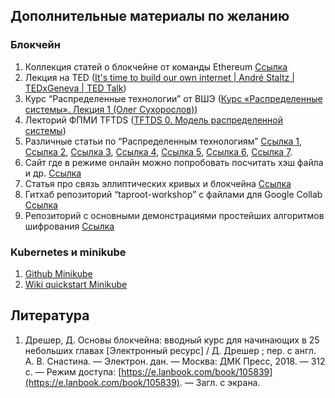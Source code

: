 ## Дополнительные материалы по желанию
### Блокчейн
1. Коллекция статей о блокчейне от команды Ethereum [Cсылка](https://ethereum.org/en/learn/)
2. Лекция на TED ([It's time to build our own internet | André Staltz | TEDxGeneva | TED Talk](http://ted.com/talks/andre_staltz_it_s_time_to_build_our_own_internet?language=en))
3. Курс “Распределенные технологии” от ВШЭ ([Курс «Распределенные системы». Лекция 1 (Олег Сухорослов)](https://www.youtube.com/watch?v=RGIf5vMoIm4&list=PLEqoHzpnmTfAW2gYw2R80EmGDwWqUR9mD))
4. Лекторий ФПМИ TFTDS ([TFTDS 0. Модель распределенной системы](https://www.youtube.com/watch?v=HJaI4lCgPCs&list=PL4_hYwCyhAvZaJ3CJlGo9FxOTA2bS1YyN&index=1))
5. Различные статьи по “Распределенным технологиям”  [Ссылка 1](https://ds.cs.luc.edu/issues/issues.html), [Ссылка 2](https://www.researchgate.net/publication/322814035_Open_Issues_and_Security_Challenges_of_Data_Communication_Channels_in_Distributed_Internet_of_Things_IoT_A_Survey), [Ссылка 3](https://www.cybok.org/media/downloads/Distributed_Systems_Security_issue_1.0.pdf), [Ссылка 4](https://research.google/research-areas/distributed-systems-and-parallel-computing/), [Ссылка 5](https://phdprojects.org/phd-research-topic-parallel-distributed-systems/), [Ссылка 6](https://research.web3.foundation/en/latest/index.html), [Ссылка 7](https://notes.ethereum.org/@ethsg/rkxpeG0ff?type=view).
6. Сайт где в режиме онлайн можно попробовать посчитать хэш файла и др. [Ссылка](https://andersbrownworth.com/blockchain/hash)
7. Статья про связь эллиптических кривых и блокчейна [Ссылка](https://fangpenlin.com/posts/2019/10/07/elliptic-curve-cryptography-explained/)
8. Гитхаб репозиторий “taproot-workshop” с файлами для Google Collab [Ссылка](https://github.com/bitcoinops/taproot-workshop/tree/Colab)
9. Репозиторий с основными демонстрациями простейших алгоритмов шифрования [Ссылка](https://github.com/serengil/crypto/tree/master/python/classical)

### Kubernetes и minikube
1. [Github Minikube](https://github.com/kubernetes/minikube)
2. [Wiki quickstart Minikube](https://minikube.sigs.k8s.io/docs/start/)


## Литература
1. Дрешер, Д. Основы блокчейна: вводный курс для начинающих в 25 небольших главах [Электронный ресурс] / Д. Дрешер ; пер. с англ. А. В. Снастина. — Электрон. дан. — Москва: ДМК Пресс, 2018. — 312 с. — Режим доступа: [https://e.lanbook.com/book/105839](https://e.lanbook.com/book/105839). — Загл. с экрана.